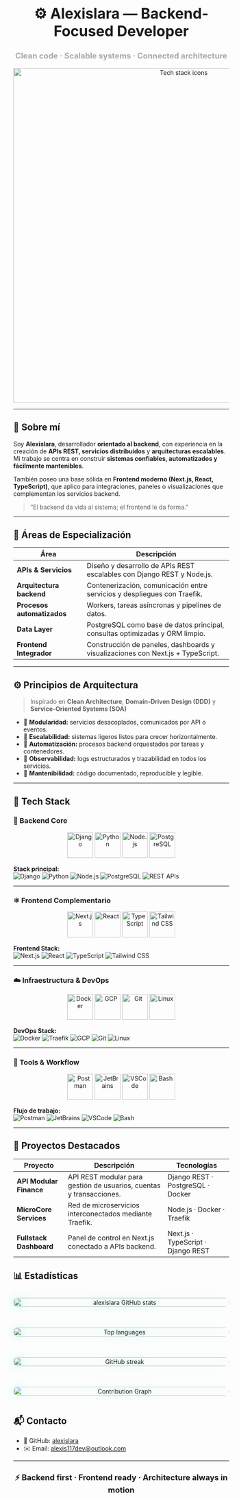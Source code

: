 <!-- 🧠 HEADER -->
<h1 align="center" style="font-size: 2.4em; font-weight: bold;">⚙️ Alexislara — Backend-Focused Developer</h1>
<h3 align="center" style="font-size: 1.3em; color: #A9A9A9;">Clean code · Scalable systems · Connected architecture</h3>

<!-- Hover CSS -->
<style>
.icon:hover {
  transform: scale(1.15);
  transition: transform 0.2s ease-in-out;
  filter: drop-shadow(0px 0px 6px rgba(0,255,200,0.6));
}
</style>

<p align="center">
  <img class="icon" src="https://skillicons.dev/icons?i=django,python,nodejs,postgresql,docker,traefik,nextjs,typescript,react,tailwind,gcp,postman,linux,git,vscode,jetbrains&theme=dark" width="780" alt="Tech stack icons"/>
</p>

---

## 🚀 Sobre mí
Soy **Alexislara**, desarrollador **orientado al backend**, con experiencia en la creación de **APIs REST, servicios distribuidos** y **arquitecturas escalables**.  
Mi trabajo se centra en construir **sistemas confiables, automatizados y fácilmente mantenibles**.

También poseo una base sólida en **Frontend moderno (Next.js, React, TypeScript)**, que aplico para integraciones, paneles o visualizaciones que complementan los servicios backend.

> “El backend da vida al sistema; el frontend le da forma.”

---

## 🧠 Áreas de Especialización

| Área | Descripción |
|------|--------------|
| **APIs & Servicios** | Diseño y desarrollo de APIs REST escalables con Django REST y Node.js. |
| **Arquitectura backend** | Contenerización, comunicación entre servicios y despliegues con Traefik. |
| **Procesos automatizados** | Workers, tareas asíncronas y pipelines de datos. |
| **Data Layer** | PostgreSQL como base de datos principal, consultas optimizadas y ORM limpio. |
| **Frontend Integrador** | Construcción de paneles, dashboards y visualizaciones con Next.js + TypeScript. |

---

## ⚙️ Principios de Arquitectura
> Inspirado en **Clean Architecture**, **Domain-Driven Design (DDD)** y **Service-Oriented Systems (SOA)**

- 🧩 **Modularidad:** servicios desacoplados, comunicados por API o eventos.  
- 🚀 **Escalabilidad:** sistemas ligeros listos para crecer horizontalmente.  
- 🧠 **Automatización:** procesos backend orquestados por tareas y contenedores.  
- 🧮 **Observabilidad:** logs estructurados y trazabilidad en todos los servicios.  
- 📘 **Mantenibilidad:** código documentado, reproducible y legible.

---

## 🧩 Tech Stack

### 🐍 Backend Core
<p align="center">
  <img class="icon" src="https://cdn.jsdelivr.net/gh/devicons/devicon/icons/django/django-plain.svg" width="60" alt="Django"/>
  <img class="icon" src="https://cdn.jsdelivr.net/gh/devicons/devicon/icons/python/python-original.svg" width="60" alt="Python"/>
  <img class="icon" src="https://cdn.jsdelivr.net/gh/devicons/devicon/icons/nodejs/nodejs-original.svg" width="60" alt="Node.js"/>
  <img class="icon" src="https://cdn.jsdelivr.net/gh/devicons/devicon/icons/postgresql/postgresql-original.svg" width="60" alt="PostgreSQL"/>
</p>

**Stack principal:**  
![Django](https://img.shields.io/badge/Django-092E20?style=for-the-badge&logo=django)
![Python](https://img.shields.io/badge/Python-3776AB?style=for-the-badge&logo=python)
![Node.js](https://img.shields.io/badge/Node.js-339933?style=for-the-badge&logo=nodedotjs)
![PostgreSQL](https://img.shields.io/badge/PostgreSQL-4169E1?style=for-the-badge&logo=postgresql)
![REST APIs](https://img.shields.io/badge/REST_API-4A4A4A?style=for-the-badge&logo=swagger)

---

### ⚛️ Frontend Complementario
<p align="center">
  <img class="icon" src="https://cdn.jsdelivr.net/gh/devicons/devicon/icons/nextjs/nextjs-original.svg" width="60" alt="Next.js"/>
  <img class="icon" src="https://cdn.jsdelivr.net/gh/devicons/devicon/icons/react/react-original.svg" width="60" alt="React"/>
  <img class="icon" src="https://cdn.jsdelivr.net/gh/devicons/devicon/icons/typescript/typescript-original.svg" width="60" alt="TypeScript"/>
  <img class="icon" src="https://cdn.jsdelivr.net/gh/devicons/devicon/icons/tailwindcss/tailwindcss-original.svg" width="60" alt="Tailwind CSS"/>
</p>

**Frontend Stack:**  
![Next.js](https://img.shields.io/badge/Next.js-000000?style=for-the-badge&logo=nextdotjs)
![React](https://img.shields.io/badge/React-61DAFB?style=for-the-badge&logo=react)
![TypeScript](https://img.shields.io/badge/TypeScript-3178C6?style=for-the-badge&logo=typescript)
![Tailwind CSS](https://img.shields.io/badge/Tailwind_CSS-38B2AC?style=for-the-badge&logo=tailwindcss)

---

### ☁️ Infraestructura & DevOps
<p align="center">
  <img class="icon" src="https://cdn.jsdelivr.net/gh/devicons/devicon/icons/docker/docker-original.svg" width="60" alt="Docker"/>
  <img class="icon" src="https://cdn.jsdelivr.net/gh/devicons/devicon/icons/googlecloud/googlecloud-original.svg" width="60" alt="GCP"/>
  <img class="icon" src="https://cdn.jsdelivr.net/gh/devicons/devicon/icons/git/git-original.svg" width="60" alt="Git"/>
  <img class="icon" src="https://cdn.jsdelivr.net/gh/devicons/devicon/icons/linux/linux-original.svg" width="60" alt="Linux"/>
</p>

**DevOps Stack:**  
![Docker](https://img.shields.io/badge/Docker-2496ED?style=for-the-badge&logo=docker)
![Traefik](https://img.shields.io/badge/Traefik-00B1E4?style=for-the-badge&logo=traefikmesh)
![GCP](https://img.shields.io/badge/GCP-4285F4?style=for-the-badge&logo=googlecloud)
![Git](https://img.shields.io/badge/Git-F05032?style=for-the-badge&logo=git)
![Linux](https://img.shields.io/badge/Linux-FCC624?style=for-the-badge&logo=linux&logoColor=black)

---

### 🧰 Tools & Workflow
<p align="center">
  <img class="icon" src="https://cdn.jsdelivr.net/gh/devicons/devicon/icons/postman/postman-original.svg" width="60" alt="Postman"/>
  <img class="icon" src="https://cdn.jsdelivr.net/gh/devicons/devicon/icons/jetbrains/jetbrains-original.svg" width="60" alt="JetBrains"/>
  <img class="icon" src="https://cdn.jsdelivr.net/gh/devicons/devicon/icons/vscode/vscode-original.svg" width="60" alt="VSCode"/>
  <img class="icon" src="https://cdn.jsdelivr.net/gh/devicons/devicon/icons/bash/bash-original.svg" width="60" alt="Bash"/>
</p>

**Flujo de trabajo:**  
![Postman](https://img.shields.io/badge/Postman-FF6C37?style=for-the-badge&logo=postman)
![JetBrains](https://img.shields.io/badge/JetBrains-000000?style=for-the-badge&logo=jetbrains)
![VSCode](https://img.shields.io/badge/VSCode-0078D4?style=for-the-badge&logo=visualstudiocode)
![Bash](https://img.shields.io/badge/Bash-4EAA25?style=for-the-badge&logo=gnubash)

---

## 💼 Proyectos Destacados

| Proyecto | Descripción | Tecnologías |
|-----------|--------------|--------------|
| **API Modular Finance** | API REST modular para gestión de usuarios, cuentas y transacciones. | Django REST · PostgreSQL · Docker |
| **MicroCore Services** | Red de microservicios interconectados mediante Traefik. | Node.js · Docker · Traefik |
| **Fullstack Dashboard** | Panel de control en Next.js conectado a APIs backend. | Next.js · TypeScript · Django REST |

## 📊 Estadísticas

<div align="center" style="display: flex; flex-direction: column; align-items: stretch; width: 100%; gap: 20px;">

<!-- Personal Stats -->
<img 
  src="https://github-readme-stats.vercel.app/api?username=alexislara&show_icons=true&count_private=true&hide_border=true&title_color=00ffc3&icon_color=00ffc3&text_color=c9d1d9&bg_color=0d1117" 
  alt="alexislara GitHub stats" 
  style="width: 100%; max-width: 900px; border-radius: 12px; filter: drop-shadow(0 0 10px rgba(0,255,195,0.4));"
/>

<!-- Languages -->
<img 
  src="https://github-readme-stats.vercel.app/api/top-langs/?username=alexislara&layout=compact&langs_count=8&hide_border=true&title_color=00ffc3&text_color=c9d1d9&bg_color=0d1117" 
  alt="Top languages" 
  style="width: 100%; max-width: 900px; border-radius: 12px; filter: drop-shadow(0 0 10px rgba(0,255,195,0.4));"
/>

<!-- Streaks -->
<img 
  src="https://streak-stats.demolab.com?user=alexislara&theme=radical&hide_border=true&background=0D1117&ring=00ffc3&fire=00ffc3&currStreakLabel=00ffc3" 
  alt="GitHub streak" 
  style="width: 100%; max-width: 900px; border-radius: 12px; filter: drop-shadow(0 0 10px rgba(0,255,195,0.3));"
/>

<!-- Activity Graph -->
<img 
  src="https://github-readme-activity-graph.vercel.app/graph?username=alexislara&bg_color=0d1117&color=00ffc3&line=00ffc3&point=ffffff&area=true&hide_border=true" 
  alt="Contribution Graph" 
  style="width: 100%; max-width: 900px; border-radius: 12px; filter: drop-shadow(0 0 10px rgba(0,255,195,0.3));"
/>

</div>

## 📬 Contacto
- 💼 GitHub: [alexislara](https://github.com/alexislara)  
- ✉️ Email: [alexis117dev@outlook.com](alexis117dev@outlook.com)

---

<h3 align="center" style="font-size: 1.3em;">⚡ Backend first · Frontend ready · Architecture always in motion</h3>
